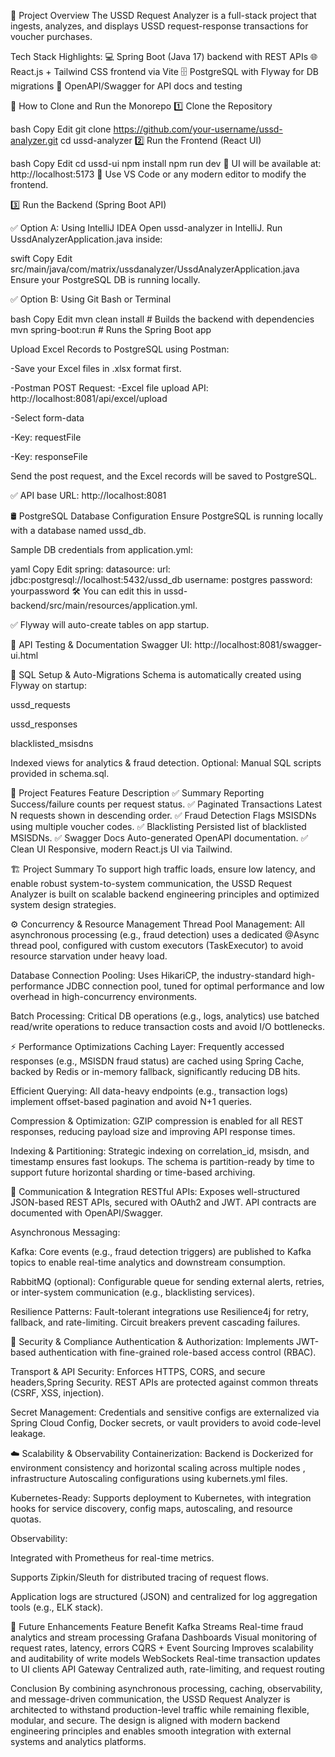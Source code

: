 📌 Project Overview
The USSD Request Analyzer is a full-stack project that ingests, analyzes, and displays USSD request-response transactions for voucher purchases.

Tech Stack Highlights:
💻 Spring Boot (Java 17) backend with REST APIs
🌐 React.js + Tailwind CSS frontend via Vite
🗄️ PostgreSQL with Flyway for DB migrations
📘 OpenAPI/Swagger for API docs and testing

🚀 How to Clone and Run the Monorepo
1️⃣ Clone the Repository

bash
Copy
Edit
git clone https://github.com/your-username/ussd-analyzer.git
cd ussd-analyzer
2️⃣ Run the Frontend (React UI)

bash
Copy
Edit
cd ussd-ui
npm install
npm run dev
🔹 UI will be available at: http://localhost:5173
🔹 Use VS Code or any modern editor to modify the frontend.

3️⃣ Run the Backend (Spring Boot API)

✅ Option A: Using IntelliJ IDEA
Open ussd-analyzer in IntelliJ.
Run UssdAnalyzerApplication.java inside:

swift
Copy
Edit
src/main/java/com/matrix/ussdanalyzer/UssdAnalyzerApplication.java
Ensure your PostgreSQL DB is running locally.

✅ Option B: Using Git Bash or Terminal

bash
Copy
Edit
  mvn clean install         # Builds the backend with dependencies
  mvn spring-boot:run       # Runs the Spring Boot app
  
Upload Excel Records to PostgreSQL using Postman:

-Save your Excel files in .xlsx format first.

-Postman POST Request:
-Excel file upload API: http://localhost:8081/api/excel/upload

-Select form-data

-Key: requestFile

-Key: responseFile

Send the post request, and the Excel records will be saved to PostgreSQL.

✅ API base URL: http://localhost:8081

🛢️ PostgreSQL Database Configuration
Ensure PostgreSQL is running locally with a database named ussd_db.

Sample DB credentials from application.yml:

yaml
Copy
Edit
spring:
  datasource:
    url: jdbc:postgresql://localhost:5432/ussd_db
    username: postgres
    password: yourpassword
🛠 You can edit this in ussd-backend/src/main/resources/application.yml.

✅ Flyway will auto-create tables on app startup.

📖 API Testing & Documentation
Swagger UI: http://localhost:8081/swagger-ui.html

🧩 SQL Setup & Auto-Migrations
Schema is automatically created using Flyway on startup:

ussd_requests

ussd_responses

blacklisted_msisdns

Indexed views for analytics & fraud detection.
Optional: Manual SQL scripts provided in schema.sql.

🧠 Project Features
Feature	Description
✅ Summary Reporting	Success/failure counts per request status.
✅ Paginated Transactions	Latest N requests shown in descending order.
✅ Fraud Detection	Flags MSISDNs using multiple voucher codes.
✅ Blacklisting	Persisted list of blacklisted MSISDNs.
✅ Swagger Docs	Auto-generated OpenAPI documentation.
✅ Clean UI	Responsive, modern React.js UI via Tailwind.

🏗️ Project Summary
To support high traffic loads, ensure low latency, and enable robust system-to-system communication, the USSD Request Analyzer is built on scalable backend engineering principles and optimized system design strategies.

⚙️ Concurrency & Resource Management
Thread Pool Management:
All asynchronous processing (e.g., fraud detection) uses a dedicated @Async thread pool, configured with custom executors (TaskExecutor) to avoid resource starvation under heavy load.

Database Connection Pooling:
Uses HikariCP, the industry-standard high-performance JDBC connection pool, tuned for optimal performance and low overhead in high-concurrency environments.

Batch Processing:
Critical DB operations (e.g., logs, analytics) use batched read/write operations to reduce transaction costs and avoid I/O bottlenecks.

⚡ Performance Optimizations
Caching Layer:
Frequently accessed responses (e.g., MSISDN fraud status) are cached using Spring Cache, backed by Redis or in-memory fallback, significantly reducing DB hits.

Efficient Querying:
All data-heavy endpoints (e.g., transaction logs) implement offset-based pagination and avoid N+1 queries.

Compression & Optimization:
GZIP compression is enabled for all REST responses, reducing payload size and improving API response times.

Indexing & Partitioning:
Strategic indexing on correlation_id, msisdn, and timestamp ensures fast lookups. The schema is partition-ready by time to support future horizontal sharding or time-based archiving.

📡 Communication & Integration
RESTful APIs:
Exposes well-structured JSON-based REST APIs, secured with OAuth2 and JWT. API contracts are documented with OpenAPI/Swagger.

Asynchronous Messaging:

Kafka: Core events (e.g., fraud detection triggers) are published to Kafka topics to enable real-time analytics and downstream consumption.

RabbitMQ (optional): Configurable queue for sending external alerts, retries, or inter-system communication (e.g., blacklisting services).

Resilience Patterns:
Fault-tolerant integrations use Resilience4j for retry, fallback, and rate-limiting. Circuit breakers prevent cascading failures.

🔐 Security & Compliance
Authentication & Authorization:
Implements JWT-based authentication with fine-grained role-based access control (RBAC).

Transport & API Security:
Enforces HTTPS, CORS, and secure headers,Spring Security. REST APIs are protected against common threats (CSRF, XSS, injection).

Secret Management:
Credentials and sensitive configs are externalized via Spring Cloud Config, Docker secrets, or vault providers to avoid code-level leakage.

☁️ Scalability & Observability
Containerization:
Backend is Dockerized for environment consistency and horizontal scaling across multiple nodes , infrastructure Autoscaling configurations using kubernets.yml files.

Kubernetes-Ready:
Supports deployment to Kubernetes, with integration hooks for service discovery, config maps, autoscaling, and resource quotas.

Observability:

Integrated with Prometheus for real-time metrics.

Supports Zipkin/Sleuth for distributed tracing of request flows.

Application logs are structured (JSON) and centralized for log aggregation tools (e.g., ELK stack).

🔭 Future Enhancements
Feature	Benefit
Kafka Streams	Real-time fraud analytics and stream processing
Grafana Dashboards	Visual monitoring of request rates, latency, errors
CQRS + Event Sourcing	Improves scalability and auditability of write models
WebSockets	Real-time transaction updates to UI clients
API Gateway	Centralized auth, rate-limiting, and request routing

 Conclusion
By combining asynchronous processing, caching, observability, and message-driven communication, the USSD Request Analyzer is architected to withstand production-level traffic while remaining flexible, modular, and secure. The design is aligned with modern backend engineering principles and enables smooth integration with external systems and analytics platforms.
